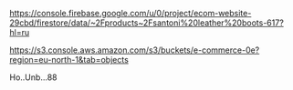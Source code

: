 https://console.firebase.google.com/u/0/project/ecom-website-29cbd/firestore/data/~2Fproducts~2Fsantoni%20leather%20boots-617?hl=ru

https://s3.console.aws.amazon.com/s3/buckets/e-commerce-0e?region=eu-north-1&tab=objects

Ho..Unb...88

